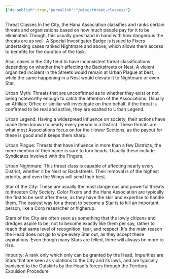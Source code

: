 ```yaml
---
{"dg-publish":true,"permalink":"/misc/threat-classes/"}
---
```


Threat Classes
In the City, the Hana Association classifies and ranks certain threats and organizations based on how much people pay for it to be eliminated. Though, this usually goes hand in hand with how dangerous the threats are as well. A Special Investigator Badge is issued to Fixers undertaking cases ranked Nightmare and above, which allows them access to benefits for the duration of the task.

Also, cases in the City tend to have inconsistent threat classifications depending on whether their affecting the Backstreets or Nest. A violent organized incident in the Streets would remain at Urban Plague at best, while the same happening in a Nest would elevate it to Nightmare or even Star.

Urban Myth: Threats that are unconfirmed as to whether they exist or not, being noteworthy enough to catch the attention of the Associations. Usually an Affiliate Office or similar will investigate on their behalf, if the threat is confirmed to be real and active, they are exalted to Urban Legend.

Urban Legend: Having a widespread influence on society, their actions have made them known to nearly every person in a District. These threats are what most Associations focus on for their lower Sections, as the payout for these is good and it keeps them sharp.

Urban Plague: Threats that have influence in more than a few Districts, the mere mention of their name is sure to turn heads. Usually these include Syndicates involved with the Fingers.

Urban Nightmare: This threat class is capable of affecting nearly every District, whether it be Nest or Backstreets. Their removal is of the highest priority, and even the Wings will send their best.

Star of the City: These are usually the most dangerous and powerful threats to threaten City Society. Color Fixers and the Hana Association are typically the first to be sent after these, as they have the skill and expertise to handle them. The easiest way for a threat to become a Star is to kill an important person, like a Corp researcher or higherup.

Stars of the City are often seen as something that the lowly citizens and dredges aspire to be, not to become exactly like them per say, rather to reach that same level of recognition, fear, and respect. It's the main reason the Head does not go to wipe every Star out, as they accept these aspirations. Even though many Stars are felled, there will always be more to rise.

Impurity: A rank only which only can be granted by the Head, Impurities are Stars that are seen as violations to the City and its laws, and are typically banished to the Outskirts by the Head's forces through the Territory Expulsion Procedure